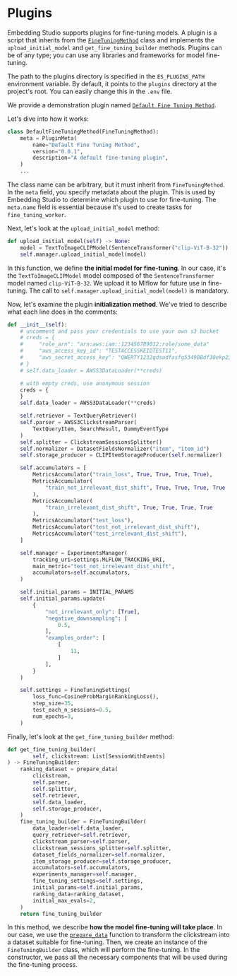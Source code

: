 # Plugins

Embedding Studio supports plugins for fine-tuning models. A plugin is a script that inherits from the
[`FineTuningMethod`](https://github.com/EulerSearch/embedding_studio/blob/v0.0.1/embedding_studio/core/plugin.py#L10) 
class and implements the `upload_initial_model` and `get_fine_tuning_builder` methods. Plugins can be of any type; you 
can use any libraries and frameworks for model fine-tuning.

The path to the plugins directory is specified in the `ES_PLUGINS_PATH` environment variable. By default, it points
to the `plugins` directory at the project's root. You can easily change this in the `.env` file.

We provide a demonstration plugin named 
[`Default Fine Tuning Method`](https://github.com/EulerSearch/embedding_studio/blob/v0.0.1/plugins/default_fine_tuning_method.py#L55).

Let's dive into how it works:

```python
class DefaultFineTuningMethod(FineTuningMethod):
    meta = PluginMeta(
        name="Default Fine Tuning Method",
        version="0.0.1",
        description="A default fine-tuning plugin",
    )
    ...
```

The class name can be arbitrary, but it must inherit from `FineTuningMethod`. In the `meta` field, you specify metadata
about the plugin. This is used by Embedding Studio to determine which plugin to use for fine-tuning. The `meta.name`
field is essential because it's used to create tasks for `fine_tuning_worker`.

Next, let's look at the `upload_initial_model` method:

```python
def upload_initial_model(self) -> None:
    model = TextToImageCLIPModel(SentenceTransformer("clip-ViT-B-32"))
    self.manager.upload_initial_model(model)
```

In this function, we define **the initial model for fine-tuning**. In our case, it's the `TextToImageCLIPModel` model
composed of the `SentenceTransformer` model named `clip-ViT-B-32`. We upload it to Mlflow for future use in fine-tuning.
The call to `self.manager.upload_initial_model(model)` is mandatory.

Now, let's examine the plugin **initialization method**. We've tried to describe what each line does in the comments:

```python
def __init__(self):
    # uncomment and pass your credentials to use your own s3 bucket
    # creds = {
    #     "role_arn": "arn:aws:iam::123456789012:role/some_data"
    #     "aws_access_key_id": "TESTACCESSKEIDTEST11",
    #     "aws_secret_access_key": "QWERTY1232qdsadfasfg5349BBdf30ekp23odk03",
    # }
    # self.data_loader = AWSS3DataLoader(**creds)

    # with empty creds, use anonymous session
    creds = {
    }
    self.data_loader = AWSS3DataLoader(**creds)

    self.retriever = TextQueryRetriever()
    self.parser = AWSS3ClickstreamParser(
        TextQueryItem, SearchResult, DummyEventType
    )
    self.splitter = ClickstreamSessionsSplitter()
    self.normalizer = DatasetFieldsNormalizer("item", "item_id")
    self.storage_producer = CLIPItemStorageProducer(self.normalizer)

    self.accumulators = [
        MetricsAccumulator("train_loss", True, True, True, True),
        MetricsAccumulator(
            "train_not_irrelevant_dist_shift", True, True, True, True
        ),
        MetricsAccumulator(
            "train_irrelevant_dist_shift", True, True, True, True
        ),
        MetricsAccumulator("test_loss"),
        MetricsAccumulator("test_not_irrelevant_dist_shift"),
        MetricsAccumulator("test_irrelevant_dist_shift"),
    ]

    self.manager = ExperimentsManager(
        tracking_uri=settings.MLFLOW_TRACKING_URI,
        main_metric="test_not_irrelevant_dist_shift",
        accumulators=self.accumulators,
    )

    self.initial_params = INITIAL_PARAMS
    self.initial_params.update(
        {
            "not_irrelevant_only": [True],
            "negative_downsampling": [
                0.5,
            ],
            "examples_order": [
                [
                    11,
                ]
            ],
        }
    )

    self.settings = FineTuningSettings(
        loss_func=CosineProbMarginRankingLoss(),
        step_size=35,
        test_each_n_sessions=0.5,
        num_epochs=3,
    )
```

Finally, let's look at the `get_fine_tuning_builder` method:

```python
def get_fine_tuning_builder(
        self, clickstream: List[SessionWithEvents]
) -> FineTuningBuilder:
    ranking_dataset = prepare_data(
        clickstream,
        self.parser,
        self.splitter,
        self.retriever,
        self.data_loader,
        self.storage_producer,
    )
    fine_tuning_builder = FineTuningBuilder(
        data_loader=self.data_loader,
        query_retriever=self.retriever,
        clickstream_parser=self.parser,
        clickstream_sessions_splitter=self.splitter,
        dataset_fields_normalizer=self.normalizer,
        item_storage_producer=self.storage_producer,
        accumulators=self.accumulators,
        experiments_manager=self.manager,
        fine_tuning_settings=self.settings,
        initial_params=self.initial_params,
        ranking_data=ranking_dataset,
        initial_max_evals=2,
    )
    return fine_tuning_builder
```

In this method, we describe **how the model fine-tuning will take place**. In our case, we use the
[`prepare_data`](https://github.com/EulerSearch/embedding_studio/blob/v0.0.1/embedding_studio/workers/fine_tuning/data/prepare_data.py#L32) 
function to transform the clickstream into a dataset suitable for fine-tuning. Then, we create an instance of the 
`FineTuningBuilder` class, which will perform the fine-tuning. In the constructor, we pass all the necessary components 
that will be used during the fine-tuning process.
